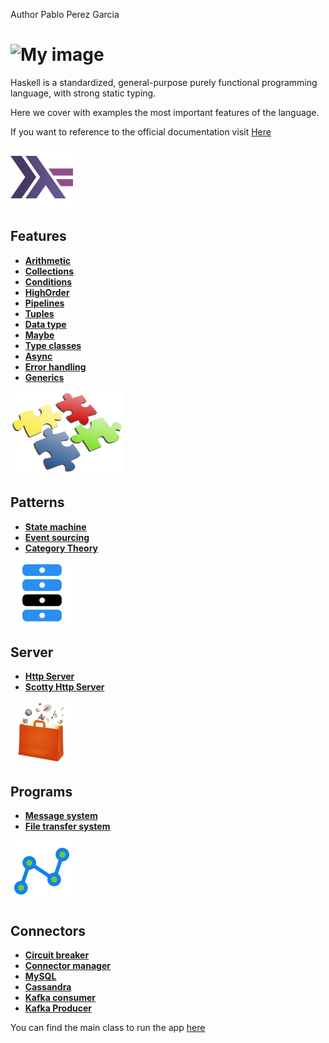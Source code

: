 Author Pablo Perez Garcia

# ![My image](img/haskell-logo.svg)

Haskell is a standardized, general-purpose purely functional programming language, with strong static typing.

Here we cover with examples the most important features of the language.

If you want to reference to the official documentation visit [Here](https://www.haskell.org/)

![My image](img/feature.png)
## Features

* **[Arithmetic](src/features/ArithmeticFunction.hs)**
* **[Collections](src/features/CollectionFunctions.hs)**
* **[Conditions](src/features/ConditionsFunction.hs)**
* **[HighOrder](src/features/HighOrderFunctionsFeature.hs)**
* **[Pipelines](src/features/PipelineFunctions.hs)**
* **[Tuples](src/features/TuplesFunctions.hs)**
* **[Data type](src/features/DataTypeFunctions.hs)**
* **[Maybe](src/features/MaybeFunctions.hs)**
* **[Type classes](src/features/ClassesAndInstances.hs)**
* **[Async](src/features/AsyncFunctions.hs)**
* **[Error handling](src/features/ErrorHandling.hs)**
* **[Generics](src/features/Generics.hs)**

![My image](img/design.png)
## Patterns

* **[State machine](src/features/StateMachine.hs)**
* **[Event sourcing](src/features/EventSourcingPattern.hs)**
* **[Category Theory](src/features/CategoryTheoryFunctions.hs)**

![My image](img/server.jpg)
## Server

* **[Http Server](src/server/HttpServer.hs)**
* **[Scotty Http Server](src/server/ScottyHttpServer.hs)**

![My image](img/ubuntu.png)
## Programs
* **[Message system](src/programs/messageSystem/)**
* **[File transfer system](src/programs/fileSystem/)**

![My image](img/connector.png)
## Connectors

* **[Circuit breaker](src/connectors/CircuitBreaker.hs)**
* **[Connector manager](src/connectors/ConnectorManager.hs)**
* **[MySQL](src/connectors/MySQLConnector.hs)**
* **[Cassandra](src/connectors/CassandraConnector.hs)**
* **[Kafka consumer](src/connectors/KafkaConsumer.hs)**
* **[Kafka Producer](src/connectors/KafkaProducer.hs)**

You can find the main class to run the app [here](app/Main.hs)
